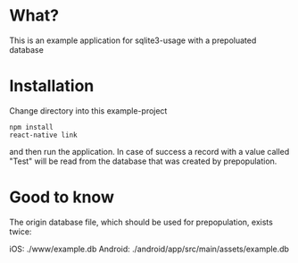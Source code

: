 # What?

This is an example application for sqlite3-usage with a prepoluated database

# Installation

Change directory into this example-project

```
npm install
react-native link
```

and then run the application. In case of success a record with a value called "Test" will be read from the database that
was created by prepopulation.

# Good to know

The origin database file, which should be used for prepopulation, exists twice:

iOS: ./www/example.db
Android: ./android/app/src/main/assets/example.db
